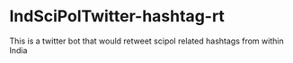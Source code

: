 # IndSciPolTwitter-hashtag-rt
This is a twitter bot that would retweet scipol related hashtags from within India
